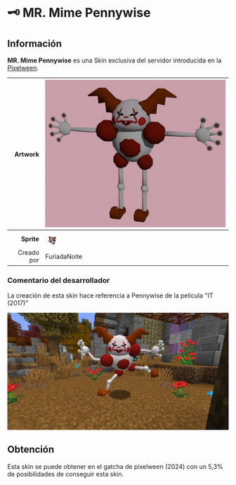 # 🗝️ MR. Mime Pennywise

## Información

**MR. Mime Pennywise** es una Skin exclusiva del servidor introducida en la [Pixelween](./).

|                     **Artwork** | ![Artwork de MR. Mime Pennywise](../../images/pokemon/pixelween/pennywise-artwork.png)                                                                                    |
| ------------------------------: | -------------------------------------------------------------------------------------------------------------------------------------- |
|                      **Sprite** | ![Sprite de MR. Mime Pennywise](../../images/pokemon/pixelween/pennywise-sprite.png)                                           |                                                                                                             |
|                      Creado por | FuriadaNoite                                                                                                                 |


### Comentario del desarrollador
La creación de esta skin hace referencia a Pennywise de la pelicula "IT (2017)"

![Vistazo en el juego a MR. Mime Pennywise](../../images/pokemon/pixelween/pennywise-preview.png)

## Obtención

Esta skin se puede obtener en el gatcha de pixelween (2024) con un 5,3% de posibilidades de conseguir esta skin.
